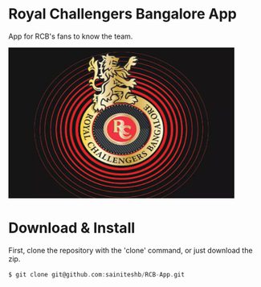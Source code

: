 # Royal Challengers Bangalore App

App for RCB's fans to know the team.

<img src="https://github.com/sainiteshb/RCB-App/blob/main/assets/readme.png"  width = 450 height = 300/>

# Download & Install
First, clone the repository with the 'clone' command, or just download the zip.
```C
$ git clone git@github.com:sainiteshb/RCB-App.git
```
 

